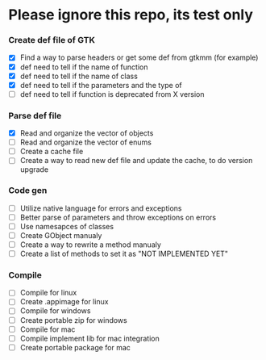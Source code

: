 
# Please ignore this repo, its test only


### Create def file of GTK
- [x] Find a way to parse headers or get some def from gtkmm (for example)
- [x] def need to tell if the name of function
- [x] def need to tell if the name of class
- [x] def need to tell if the parameters and the type of
- [ ] def need to tell if function is deprecated from X version

### Parse def file
- [x] Read and organize the vector of objects
- [ ] Read and organize the vector of enums
- [ ] Create a cache file
- [ ] Create a way to read new def file and update the cache, to do version upgrade

### Code gen
- [ ] Utilize native language for errors and exceptions
- [ ] Better parse of parameters and throw exceptions on errors
- [ ] Use namesapces of classes
- [ ] Create GObject manualy
- [ ] Create a way to rewrite a method manualy
- [ ] Create a list of methods to set it as "NOT IMPLEMENTED YET"

### Compile
- [ ] Compile for linux
- [ ] Create .appimage for linux
- [ ] Compile for windows
- [ ] Create portable zip for windows
- [ ] Compile for mac
- [ ] Compile implement lib for mac integration
- [ ] Create portable package for mac